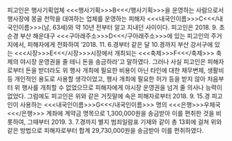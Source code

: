 피고인은 행사기획업체 <<<행사기획>>>B<<</행사기획>>>을 운영하는 사람으로서 행사장에 몽골 천막을 대여하는 업체를 운영하는 피해자 <<<내국인이름>>>C<<</내국인이름>>>(남, 63세)와 약 10년 전부터 알고 지내던 사이이다.
피고인은 2018. 9. 초순경 부산 해운대구 <<<구아래주소>>>D<<</구아래주소>>>에 있는 피고인의 주거지에서, 피해자에게 전화하여 ‘2018. 11. 6.경부터 같은 달 10.경까지 부산 강서구에 있는 <<<시장>>>E<<</시장>>>시장에서 개최되는 <<<축제>>>F<<</축제>>> 축제의 야시장 운영권을 줄 테니 돈을 송금하라'고 말하였다.
그러나 사실 피고인은 피해자로부터 돈을 받더라도 위 행사 개최에 필요한 비용이 아닌 타인에 대한 채무변제, 생활비 등 개인적인 용도로 사용할 생각이었고, 행사 개최에 필요한 허가 등을 받지 않아 처음부터 위 행사를 개최할 수 없었으므로 피해자에게 야시장 운영권을 넘겨 줄 의사나 능력이 없었다.
그럼에도 피고인은 위와 같은 거짓말에 속은 피해자로부터 2018. 9. 15.경 피고인이 사용하는 <<<내국인이름>>>G<<</내국인이름>>> 명의 <<<은행>>>우체국<<</은행>>> 계좌에 계약금 명목으로 1,300,000원을 송금받아 이를 편취한 것을 비롯하여, 그때부터 2019. 3. 7.경까지 별지 범죄일람표 기재와 같이 총 13회에 걸쳐 위와 같은 방법으로 피해자로부터 합계 29,730,000원을 송금받아 이를 편취하였다.